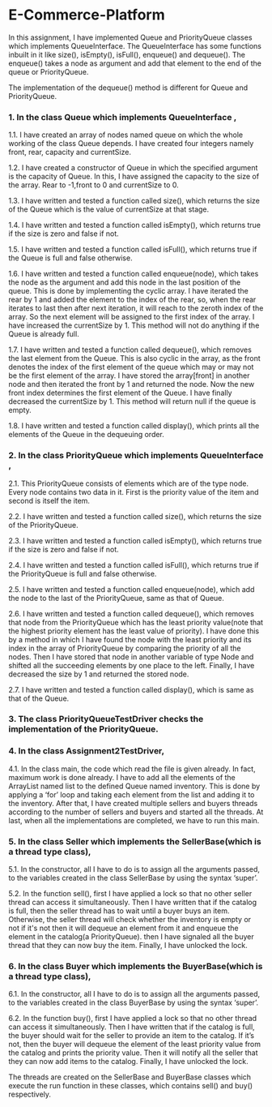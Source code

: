 # E-Commerce-Platform
In this assignment, I have implemented Queue<V> and PriorityQueue<V>  classes which implements QueueInterface<V>. The QueueInterface<V> has some functions inbuilt in it like size(), isEmpty(), isFull(), enqueue() and dequeue(). The enqueue() takes a node as argument and add that element to the end of the queue or PriorityQueue.
  
The implementation of the dequeue() method is different for Queue and PriorityQueue. 
### 1. In the class Queue<V> which implements QueueInterface<V> ,  
  1.1. I have created an array of nodes named queue on which the whole working of the class Queue depends. I have created four integers namely front, rear, capacity and currentSize. 
  
  1.2. I have created a constructor of Queue in which the specified argument is the capacity of Queue.  In this, I have assigned the capacity to the size of the array. Rear to -1,front to 0 and currentSize to 0. 
  
  1.3. I have written and tested a function called size(), which returns the size of the Queue which is the value of currentSize at that stage. 
  
  1.4. I  have written and tested a function called isEmpty(), which returns true if the size is zero and false if not. 
  
  1.5. I have written and tested a function called isFull(), which returns true if the Queue is full and false otherwise. 
  
  1.6. I have written and tested a function called enqueue(node), which takes the node as the argument and add this node in the last position of the queue. This is done by implementing the cyclic array. I have iterated the rear by 1 and added the element to the index of the rear, so, when the rear iterates to last then after next iteration, it will reach to the zeroth index of the array. So the next element will be assigned to the first index of the array. I have increased the currentSize by 1. This method will not do anything if the Queue is already full. 
  
  1.7. I have written and tested a function called dequeue(), which removes the last element from the Queue. This is also cyclic in the array, as the front denotes the index of the first element of the queue which may or may not be the first element of the array. I have stored the array[front] in another node and then iterated the front by 1 and returned the node. Now the new front index determines the first element of the Queue. I have finally decreased the currentSize by 1. This method will return null if the queue is empty. 
  
  1.8. I have written and tested a function called display(), which prints all the elements of the Queue in the dequeuing order. 

### 2. In the class PriorityQueue<V> which implements QueueInterface<V> , 
  
  2.1. This PriorityQueue consists of elements which are of the type node. Every node contains two data in it. First is the priority value of the item and second is itself the item. 
  
  2.2. I have written and tested a function called size(), which returns the size of the PriorityQueue. 
  
  2.3. I  have written and tested a function called isEmpty(), which returns true if the size is zero and false if not. 
  
  2.4. I have written and tested a function called isFull(), which returns true if the PriorityQueue is full and false otherwise. 
  
  2.5. I have written and tested a function called enqueue(node), which add the node to the last of the PriorityQueue, same as that of Queue. 
  
  2.6. I have written and tested a function called dequeue(), which removes that node from the PriorityQueue which has the least priority value(note that the highest priority element has the least value of priority). I have done this by a method in which I have found the node with the least priority and its index in the array of PriorityQueue by comparing the priority of all the nodes. Then I have stored that node in another variable of type Node and shifted all the succeeding elements by one place to the left. Finally, I have decreased the size by 1 and returned the stored node. 
  
  2.7. I have written and tested a function called display(), which is same as that of the Queue.
  
### 3. The class PriorityQueueTestDriver checks the implementation of the PriorityQueue. 
### 4. In the class Assignment2TestDriver, 

 4.1. In the class main, the code which read the file is given already. In fact, maximum work is done already. I have to add all the elements of the ArrayList named list to the defined Queue named inventory. This is done by applying a ‘for’ loop and taking each element from the list and adding it to the inventory. After that, I have created multiple sellers and buyers threads according to the number of sellers and buyers and started all the threads. At last, when all the implementations are completed, we have to run this main. 
### 5. In the class Seller<V> which implements the SellerBase<V>(which is a thread type class),
  
  5.1. In the constructor, all I have to do is to assign all the arguments passed, to the variables created in the class SellerBase<V> by using the syntax ‘super’. 
  
  5.2. In the function sell(), first I have applied a lock so that no other seller thread can access it simultaneously. Then I have written that if the catalog is full, then the seller thread has to wait until a  buyer buys an item. Otherwise, the seller thread will check whether the inventory is empty or not if it's not then it will dequeue an element from it and enqueue the element in the catalog(a PriorityQueue). then I have signaled all the buyer thread that they can now buy the item. Finally, I have unlocked the lock. 
  
### 6. In the class Buyer<V> which implements the BuyerBase<V>(which is a thread type class), 
  
  6.1. In the constructor, all I have to do is to assign all the arguments passed, to the variables created in the class BuyerBase<V> by using the syntax ‘super’. 
  
  6.2. In the function buy(), first I have applied a lock so that no other thread can access it simultaneously. Then I have written that if the catalog is full, the buyer should wait for the seller to provide an item to the catalog. If it’s not, then the buyer will dequeue the element of the least priority value from the catalog and prints the priority value. Then it will notify all the seller that they can now add items to the catalog. Finally, I have unlocked the lock. 

The threads are created on the SellerBase and BuyerBase classes which execute the run function in these classes, which contains sell() and buy() respectively. 
